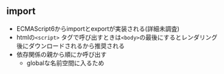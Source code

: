 ## import
* ECMAScript6からimportとexportが実装される(詳細未調査)
* htmlの`<script>` タグで呼び出すときは`<body>`の最後にするとレンダリング後にダウンロードされるから推奨される
* 依存関係の親から順にか呼び出す
    * globalな名前空間に入るため